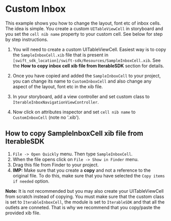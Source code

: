 # Custom Inbox

This example shows you how to change the layout, font etc of inbox cells. The idea is simple. You create a custom `UITableViewCell` in storyboard and you set the `cell nib name` property to your custom cell. See below for step by step instructions.

1. You will need to create a custom UITableViewCell. Easiest way is to copy the `SampleInboxCell.xib` file that is present in `[swift_sdk_location]/swift-sdk/Resources/SampleInboxCell.xib`. See the __How to copy inbox cell xib file from IterableSDK__ section for details.

2. Once you have copied and added the `SampleInboxCell` to your project, you can change its name to `CustomInboxCell` and also change any aspect of the layout, font etc in the xib file.

3. In your storyboard, add a view controller and set custom class to `IterableInboxNavigationViewController`. 

4. Now click on attributes inspector and set `cell nib name` to `CustomInboxCell` (note no '.xib').  


## How to copy SampleInboxCell xib file from IterableSDK
1. `File -> Open Quickly` menu. Then type `SampleInboxCell`.
2. When the file opens click on `File -> Show in Finder` menu.
3. Drag this file from Finder to your project.
4. __IMP:__ Make sure that you create a __copy__ and not a reference to the original file. To do this, make sure that you have selected the `Copy items if needed` option. 

__Note:__ It is not recommended but you may also create your UITableViewCell from scratch instead of copying. You must make sure that the custom class is set to `IterableInboxCell`, the module is set to `IterableSDK` and that all the outlets are conneted. That is why we recommend that you copy/paste the provided xib file.
